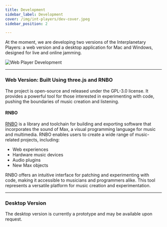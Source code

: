 ```yaml
---
title: Development
sidebar_label: Development
cover: /img/int-players/dev-cover.jpeg
sidebar_position: 2

---
```


At the moment, we are developing two versions of the Interplanetary Players: a web version and a desktop application for Mac and Windows, designed for live and online jamming.

![Web Player Development](/img/int-players/03_int-development.png)

---

### Web Version: Built Using three.js and RNBO

The project is open-source and released under the GPL-3.0 license. It provides a powerful tool for those interested in experimenting with code, pushing the boundaries of music creation and listening.

#### RNBO

[RNBO](https://rnbo.cycling74.com) is a library and toolchain for building and exporting software that incorporates the sound of Max, a visual programming language for music and multimedia. RNBO enables users to create a wide range of music-related projects, including:

- Web experiences
- Hardware music devices
- Audio plugins
- New Max objects

RNBO offers an intuitive interface for patching and experimenting with code, making it accessible to musicians and programmers alike. This tool represents a versatile platform for music creation and experimentation.

---

### Desktop Version

The desktop version is currently a prototype and may be available upon request.